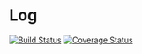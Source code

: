 # Log
[![Build Status](https://travis-ci.org/klapuch/Log.svg?branch=master)](https://travis-ci.org/klapuch/Log) [![Coverage Status](https://coveralls.io/repos/github/klapuch/Log/badge.svg?branch=master)](https://coveralls.io/github/klapuch/Log?branch=master)
